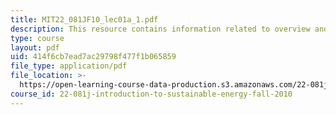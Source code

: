 ```yaml
---
title: MIT22_081JF10_lec01a_1.pdf
description: This resource contains information related to overview and administration.
type: course
layout: pdf
uid: 414f6cb7ead7ac29798f477f1b065859
file_type: application/pdf
file_location: >-
  https://open-learning-course-data-production.s3.amazonaws.com/22-081j-introduction-to-sustainable-energy-fall-2010/414f6cb7ead7ac29798f477f1b065859_MIT22_081JF10_lec01a_1.pdf
course_id: 22-081j-introduction-to-sustainable-energy-fall-2010
---
```

